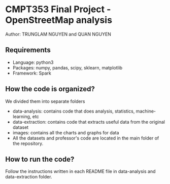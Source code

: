 # CMPT353 Final Project - OpenStreetMap analysis
Author: TRUNGLAM NGUYEN and QUAN NGUYEN
## Requirements
+ Language: python3
+ Packages: numpy, pandas, scipy, sklearn, matplotlib
+ Framework: Spark
## How the code is organized?
We divided them into separate folders
+ data-analysis: contains code that does analysis, statistics, machine-learning, etc
+ data-extraction: contains code that extracts useful data from the original dataset 
+ images: contains all the charts and graphs for data
+ All the datasets and professor's code are located in the main folder of the repository.
## How to run the code?
Follow the instructions written in each README file in data-analysis and data-extraction folder. 
